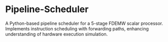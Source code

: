 # Pipeline-Scheduler
A Python-based pipeline scheduler for a 5-stage FDEMW scalar processor. Implements instruction scheduling with forwarding paths, enhancing understanding of hardware execution simulation.
